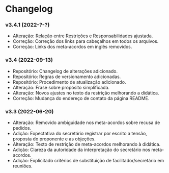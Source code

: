# Changelog

### v3.4.1 (2022-?-?)

- Alteração: Relação entre Restrições e Responsabilidades ajustada.
- Correção: Correção dos links para cabeçalhos em todos os arquivos.
- Correção: Links dos meta-acordos em inglês removidos.

### v3.4 (2022-09-13)

- Repositório: Changelog de alterações adicionado.
- Repositório: Regras de versionamento adicionadas.
- Repositório: Procedimento de atualização adicionado.
- Alteração: Frase sobre propósito simplificada.
- Alteração: Novos ajustes no texto da restrição melhorando a didática.
- Correção: Mudança do endereço de contato da página README.

### v3.3 (2022-06-20)

- Alteração: Removido ambiguidade nos meta-acordos sobre recusa de pedidos.
- Adição: Expectativa do secretário registrar por escrito a tensão, proposta do proponente e as objeções.
- Alteração: Texto de restrição de meta-acordos melhorando à didática.
- Adição: Clareza da autoridade da interpretação do secretário nos meta-acordos.
- Adição: Explicitado critérios de substituição de facilitador/secretário em reuniões.
